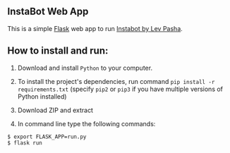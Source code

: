 ## InstaBot Web App

This is a simple <a href="http://flask.pocoo.org/">Flask</a> web app to run <a href="https://github.com/LevPasha">Instabot by Lev Pasha</a>.

## How to install and run:

1) Download and install `Python` to your computer.

2) To install the project's dependencies, run command `pip install -r requirements.txt` (specify `pip2` or `pip3` if you have multiple versions of Python installed)

3) Download ZIP and extract

4) In command line type the following commands:
```
$ export FLASK_APP=run.py
$ flask run
```
